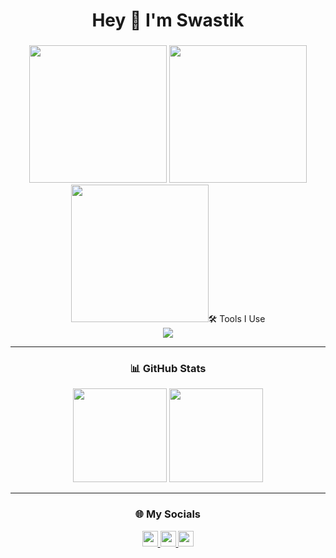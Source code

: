 <h1 align="center">Hey 👋 I'm Swastik</h1>

###

<div align="center">
  <img src="https://media.giphy.com/media/v1.Y2lkPWVjZjA1ZTQ3OWw0anYybWNzbmFqeG1iMHp4emVnNzlmMWQ1cDgzOWFkY25lYjcwMCZlcD12MV9naWZzX3NlYXJjaCZjdD1n/KZBTBnJt59SUsvag2d/giphy.gif" height="220" />
  <img src="https://media.giphy.com/media/v1.Y2lkPTc5MGI3NjExdzRwdDZ2NTF4bm91NGdxMG1tY3JxdDFreXNoeHo4Ym81eWU5NXNnMyZlcD12MV9naWZzX3NlYXJjaCZjdD1n/OumCa12QC9CIvBe2c1/giphy.gif" height="220" />
  <img src="https://media.giphy.com/media/v1.Y2lkPTc5MGI3NjExbTFjcHg0OW9wajhwenA4cTJ5bm9qNXVvNW1wcjh2Z3VoNDBzdmx1dSZlcD12MV9naWZzX3NlYXJjaCZjdD1n/j3mdQpQ9SKxFOWs9gy/giphy.gif" height="220 />
</div>

<br/>

---


### 🛠 Tools I Use

<div align="center">
  <img src="https://skillicons.dev/icons?i=py,c,cpp,html,css,js,react,sklearn,pytorch,java,vscode,git,tensorflow" />
</div>

---


### 📊 GitHub Stats

<div align="center">
  <img src="https://github-readme-stats.vercel.app/api?username=SinisterNycto&show_icons=true&theme=dracula&count_private=true" height="150" />
  <img src="https://github-readme-stats.vercel.app/api/top-langs/?username=SinisterNycto&layout=compact&theme=dracula&langs_count=8" height="150" />
</div>

---


### 🌐 My Socials

<div align="center">
  <a href="https://www.linkedin.com/in/swastik-negi-1a87262b2/" target="_blank">
    <img src="https://img.shields.io/static/v1?message=LinkedIn&logo=linkedin&label=&color=0077B5&logoColor=white&labelColor=&style=for-the-badge" height="25" />
  </a>
  <a href="mailto:swastik.negi2005@gmail.com" target="_blank">
    <img src="https://img.shields.io/static/v1?message=Gmail&logo=gmail&label=&color=D14836&logoColor=white&labelColor=&style=for-the-badge" height="25" />
  </a>
  <a href="https://leetcode.com/u/swastiknegi/" target="_blank">
    <img src="https://img.shields.io/static/v1?message=LeetCode&logo=leetcode&label=&color=FFA116&logoColor=white&labelColor=&style=for-the-badge" height="25" />
  </a>
</div>
